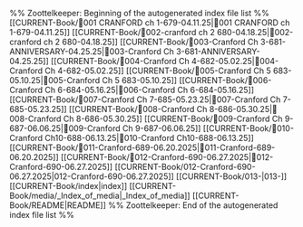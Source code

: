 %% Zoottelkeeper: Beginning of the autogenerated index file list  %%
 [[CURRENT-Book/🎤001 CRANFORD ch 1-679-04.11.25|🎤001 CRANFORD ch 1-679-04.11.25]]
 [[CURRENT-Book/🎤002-cranford ch 2 680-04.18.25|🎤002-cranford ch 2 680-04.18.25]]
 [[CURRENT-Book/🎤003-Cranford Ch 3-681-ANNIVERSARY-04.25.25|🎤003-Cranford Ch 3-681-ANNIVERSARY-04.25.25]]
 [[CURRENT-Book/🎤004-Cranford Ch 4-682-05.02.25|🎤004-Cranford Ch 4-682-05.02.25]]
 [[CURRENT-Book/🎤005-Cranford Ch 5 683-05.10.25|🎤005-Cranford Ch 5 683-05.10.25]]
 [[CURRENT-Book/🎤006-Cranford Ch 6-684-05.16.25|🎤006-Cranford Ch 6-684-05.16.25]]
 [[CURRENT-Book/🎤007-Cranford Ch 7-685-05.23.25|🎤007-Cranford Ch 7-685-05.23.25]]
 [[CURRENT-Book/🎤008-Cranford Ch 8-686-05.30.25|🎤008-Cranford Ch 8-686-05.30.25]]
 [[CURRENT-Book/🎤009-Cranford Ch 9-687-06.06.25|🎤009-Cranford Ch 9-687-06.06.25]]
 [[CURRENT-Book/🎤010-Cranford Ch10-688-06.13.25|🎤010-Cranford Ch10-688-06.13.25]]
 [[CURRENT-Book/🎤011-Cranford-689-06.20.2025|🎤011-Cranford-689-06.20.2025]]
 [[CURRENT-Book/🎤012-Cranford-690-06.27.2025|🎤012-Cranford-690-06.27.2025]]
 [[CURRENT-Book/012-Cranford-690-06.27.2025|012-Cranford-690-06.27.2025]]
 [[CURRENT-Book/013-|013-]]
 [[CURRENT-Book/index|index]]
 [[CURRENT-Book/media/_Index_of_media|_Index_of_media]]
 [[CURRENT-Book/README|README]]
%% Zoottelkeeper: End of the autogenerated index file list  %%
